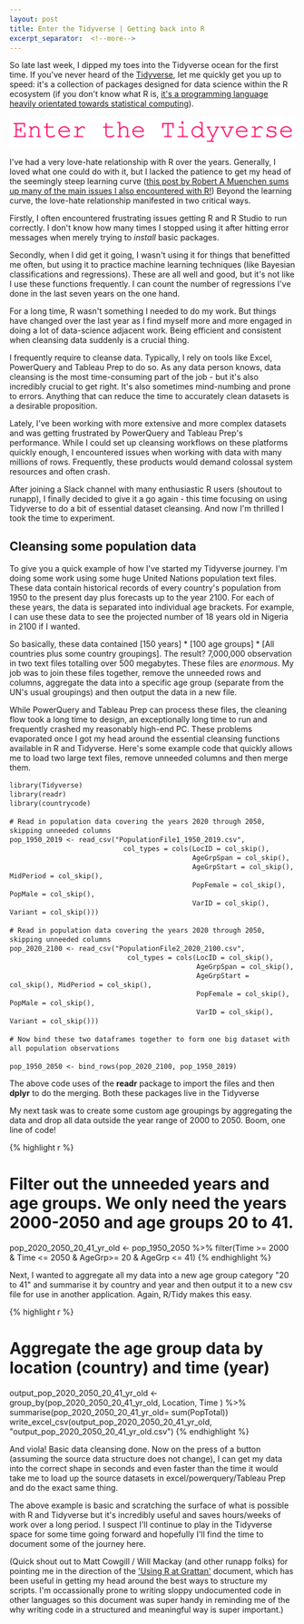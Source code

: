 ```yaml
---
layout: post
title: Enter the Tidyverse | Getting back into R
excerpt_separator:  <!--more-->
---
```

So late last week, I dipped my toes into the Tidyverse ocean for the first time. If you've never heard of the <a href="https://www.Tidyverse.org/">Tidyverse</a>, let me quickly get you up to speed: it's a collection of packages designed for data science within the R ecosystem (if you don't know what R is, <a href="https://en.wikipedia.org/wiki/R_(programming_language)">it's a programming language heavily orientated towards statistical computing</a>). 

![Enter the Tidyverse](/assets/images/enter-the-tidyverse.png)

I've had a very love-hate relationship with R over the years. Generally, I loved what one could do with it, but I lacked the patience to get my head of the seemingly steep learning curve (<a href="http://r4stats.com/articles/why-r-is-hard-to-learn/">this post by Robert A Muenchen sums up many of the main issues I also encountered with R!</a>) Beyond the learning curve, the love-hate relationship manifested in two critical ways. 

Firstly, I often encountered frustrating issues getting R and R Studio to run correctly. I don't know how many times I stopped using it after hitting error messages when merely trying to <i>install</i> basic packages. 

Secondly, when I did get it going, I wasn't using it for things that benefitted me often, but using it to practice machine learning techniques (like Bayesian classifications and regressions). These are all well and good, but it's not like I use these functions frequently. I can count the number of regressions I've done in the last seven years on the one hand.

For a long time, R wasn't something I needed to do my work. But things have changed over the last year as I find myself more and more engaged in doing a lot of data-science adjacent work. Being efficient and consistent when cleansing data suddenly is a crucial thing. 

I frequently require to cleanse data. Typically, I rely on tools like Excel, PowerQuery and Tableau Prep to do so. As any data person knows, data cleansing is the most time-consuming part of the job - but it's also incredibly crucial to get right. It's also sometimes mind-numbing and prone to errors. Anything that can reduce the time to accurately clean datasets is a desirable proposition.

Lately, I've been working with more extensive and more complex datasets and was getting frustrated by PowerQuery and Tableau Prep's performance. While I could set up cleansing workflows on these platforms quickly enough, I encountered issues when working with data with many millions of rows. Frequently, these products would demand colossal system resources and often crash. 

After joining a Slack channel with many enthusiastic R users (shoutout to runapp), I finally decided to give it a go again - this time focusing on using Tidyverse to do a bit of essential dataset cleansing. And now I'm thrilled I took the time to experiment. 

<h2>Cleansing some population data</h2>

To give you a quick example of how I've started my Tidyverse journey. I'm doing some work using some huge United Nations population text files. These data contain historical records of every country's population from 1950 to the present day plus forecasts up to the year 2100. For each of these years, the data is separated into individual age brackets. For example, I can use these data to see the projected number of 18 years old in Nigeria in 2100 if I wanted. 

So basically, these data contained [150 years] * [100 age groups] * [All countries plus some country groupings]. The result? 7,000,000 observation in two text files totalling over 500 megabytes. These files are <i>enormous</i>. My job was to join these files together, remove the unneeded rows and columns, aggregate the data into a specific age group (separate from the UN's usual groupings) and then output the data in a new file. 

While PowerQuery and Tableau Prep can process these files, the cleaning flow took a long time to design, an exceptionally long time to run and frequently crashed my reasonably high-end PC. These problems evaporated once I got my head around the essential cleansing functions available in R and Tidyverse. Here's some example code that quickly allows me to load two large text files, remove unneeded columns and then merge them. 

```
library(Tidyverse)
library(readr)
library(countrycode)

# Read in population data covering the years 2020 through 2050, skipping unneeded columns
pop_1950_2019 <- read_csv("PopulationFile1_1950_2019.csv", 
                            col_types = cols(LocID = col_skip(),
                                             AgeGrpSpan = col_skip(), 
                                             AgeGrpStart = col_skip(), MidPeriod = col_skip(), 
                                             PopFemale = col_skip(), PopMale = col_skip(), 
                                             VarID = col_skip(), Variant = col_skip()))

# Read in population data covering the years 2020 through 2050, skipping unneeded columns
pop_2020_2100 <- read_csv("PopulationFile2_2020_2100.csv", 
                             col_types = cols(LocID = col_skip(),
                                              AgeGrpSpan = col_skip(), 
                                              AgeGrpStart = col_skip(), MidPeriod = col_skip(), 
                                              PopFemale = col_skip(), PopMale = col_skip(), 
                                              VarID = col_skip(), Variant = col_skip()))

# Now bind these two dataframes together to form one big dataset with all population observations

pop_1950_2050 <- bind_rows(pop_2020_2100, pop_1950_2019)
```

The above code uses of the <b>readr</b> package to import the files and then <b>dplyr</b> to do the merging. Both these packages live in the Tidyverse

My next task was to create some custom age groupings by aggregating the data and drop all data outside the year range of 2000 to 2050. Boom, one line of code!

{% highlight r %}
# Filter out the unneeded years and age groups.  We only need the years 2000-2050 and age groups 20 to 41.
pop_2020_2050_20_41_yr_old <- pop_1950_2050 
  %>% filter(Time >= 2000 & Time <= 2050 & AgeGrp>= 20 & AgeGrp <= 41)
{% endhighlight %}

Next, I wanted to aggregate all my data into a new age group category "20 to 41" and summarise it by country and year and then output it to a new csv file for use in another application. Again, R/Tidy makes this easy. 

{% highlight r %}
# Aggregate the age group data by location (country) and time (year)
output_pop_2020_2050_20_41_yr_old <- group_by(pop_2020_2050_20_41_yr_old, Location, Time ) 
  %>% summarise(pop_2020_2050_20_41_yr_old= sum(PopTotal))
  write_excel_csv(output_pop_2020_2050_20_41_yr_old, "output_pop_2020_2050_20_41_yr_old.csv")
{% endhighlight %}

And viola! Basic data cleansing done. Now on the press of a button (assuming the source data structure does not change), I can get my data into the correct shape in seconds and even faster than the time it would take me to load up the source datasets in excel/powerquery/Tableau Prep and do the exact same thing. 

The above example is basic and scratching the surface of what is possible with R and Tidyverse but it's incredibly useful and saves hours/weeks of work over a long period. I suspect I'll continue to play in the Tidyverse space for some time going forward and hopefully I'll find the time to document some of the journey here. 

(Quick shout out to Matt Cowgill / Will Mackay (and other runapp folks) for pointing me in the direction of the <a href="https://grattan.github.io/R_at_Grattan/">'Using R at Grattan'</a> document, which has been useful in getting my head around the best ways to structure my scripts. I'm occassionally prone to writing sloppy undocumented code in other languages so this document was super handy in reminding me of the why writing code in a structured and meaningful way is super important.) 
